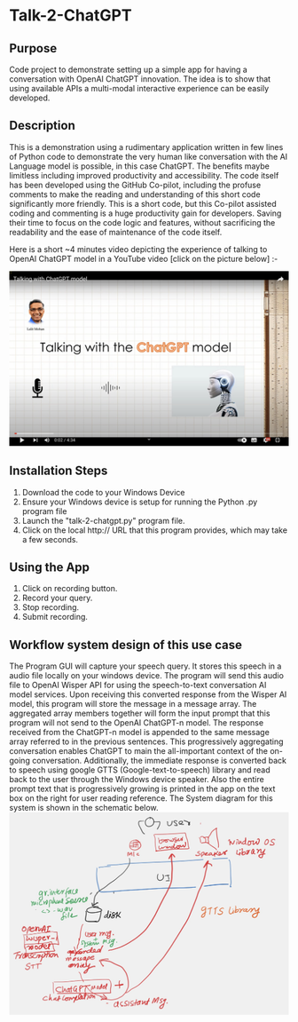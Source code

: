 # Talk-2-ChatGPT

## Purpose 

Code project to demonstrate setting up a simple app for having a conversation with OpenAI ChatGPT innovation. The idea is to show that using available APIs a multi-modal interactive experience can be easily developed.

## Description 

This is a demonstration using a rudimentary application written in few lines of Python code to demonstrate the very human like conversation with the AI Language model is possible, in this case ChatGPT. The benefits maybe limitless including improved productivity and accessibility. The code itself has been developed using the GitHub Co-pilot, including the profuse comments to make the reading and understanding of this short code significantly more friendly. This is a short code, but this Co-pilot assisted coding and commenting is a huge productivity gain for developers. Saving their time to focus on the code logic and features, without sacrificing the readability and the ease of maintenance of the code itself.

Here is a short ~4 minutes video depicting the experience of talking to OpenAI ChatGPT model in a YouTube video [click on the picture below]  :-

[![YouTube Video](Talk-2-ChatGPT-thumb.jpg?raw=true "YouTube video")](https://youtu.be/uVrhM3Tmlvw)

## Installation Steps 

1. Download the code to your Windows Device
2. Ensure your Windows device is setup for running the Python .py program file
3. Launch the "talk-2-chatgpt.py" program file.
4. Click on the local http:// URL that this program provides, which may take a few seconds.

## Using the App 

1. Click on recording button.
2. Record your query.
3. Stop recording.
4. Submit recording.

## Workflow system design of this use case

The Program GUI will capture your speech query. It stores this speech in a audio file locally on your windows device. The program will send this audio file to OpenAI Wisper API for using the speech-to-text conversation AI model services. Upon receiving this converted response from the Wisper AI model, this program will store the message in a message array. The aggregated array members together will form the input prompt that this program will not send to the OpenAI ChatGPT-n model. The response received from the ChatGPT-n model is appended to the same message array referred to in the previous sentences. This progressively aggregating conversation enables ChatGPT to main the all-important context of the on-going conversation. Additionally, the immediate response is converted back to speech using google GTTS (Google-text-to-speech) library and read back to the user through the Windows device speaker. Also the entire prompt text that is progressively growing is printed in the app on the text box on the right for user reading reference. The System diagram for this system is shown in the schematic below.
<picture>
 <source media="(prefers-color-scheme: dark)" srcset="YOUR-DARKMODE-IMAGE">
 <source media="(prefers-color-scheme: light)" srcset="YOUR-LIGHTMODE-IMAGE">
 <img alt="YOUR-ALT-TEXT" src="IMG_0395.jpeg">
</picture>
